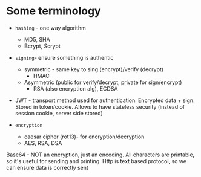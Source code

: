 # Some terminology

* `hashing` - one way algorithm
    * MD5, SHA
    * Bcrypt, Scrypt

* `signing`- ensure something is authentic
    * symmetric - same key to sing (encrypt)/verify (decrypt)
        * HMAC
    * Asymmetric (public for verify/decrypt, private for sign/encrypt)
        * RSA (also encryption alg), ECDSA

* JWT - transport method used for authentication. Encrypted data + sign. Stored in token/cookie. Allows to have stateless security (instead of session cookie, server side stored)

* `encryption`
    * caesar cipher (rot13)- for encryption/decryption
    * AES, RSA, DSA
	
Base64 - NOT an encryption, just an encoding. All characters are printable, so it's useful for sending and printing. Http is text based protocol, so we can ensure data is correctly sent